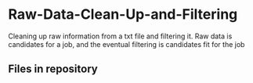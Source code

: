 # Raw-Data-Clean-Up-and-Filtering
Cleaning up raw information from a txt file and filtering it. Raw data is candidates for a job, and the eventual filtering is candidates fit for the job


## Files in repository
